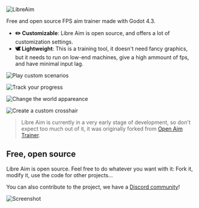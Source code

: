 ![LibreAim](https://img.itch.zone/aW1nLzE3MTA3NTQzLnBuZw==/original/8acskw.png)

Free and open source FPS aim trainer made with Godot 4.3.

- **✏️ Customizable**: Libre Aim is open source, and offers a lot of customization settings.
- **🕊️ Lightweight**: This is a training tool, it doesn't need fancy graphics, but it needs to run on low-end machines, give a high ammount of fps, and have minimal input lag.

![Play custom scenarios](https://img.itch.zone/aW1nLzE3MTA3NDk1LmdpZg==/original/R9oMNM.gif)

![Track your progress](https://img.itch.zone/aW1nLzE3MTA3Nzc0LnBuZw==/original/250RkK.png)

![Change the world appareance](https://img.itch.zone/aW1nLzE3MTA3NDY2LnBuZw==/original/pIIvv9.png)

![Create a custom crosshair](https://img.itch.zone/aW1nLzE3MTA3ODAxLnBuZw==/original/4EPxXR.png)


> Libre Aim is currently in a very early stage of development, so don't expect too much out of it, it was originally forked from [Open Aim Trainer](https://github.com/erkkon/OpenAimTrainer).

## Free, open source
Libre Aim is open source. Feel free to do whatever you want with it: Fork it, modify it,  use the code for other projects...

You can also contribute to the project, we have a [Discord community](discord.gg/u2Hm8sMagF)!

![Screenshot](https://img.itch.zone/aW1nLzE3MTA3NjMyLmpwZw==/original/OJpGqx.jpg)
